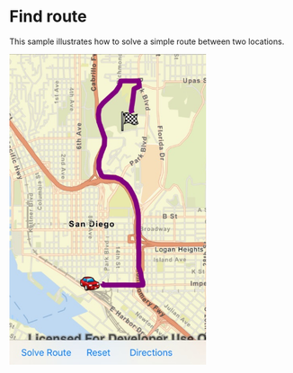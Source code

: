 # Find route

This sample illustrates how to solve a simple route between two locations.

<img src="FindRoute.jpg" width="350"/>
